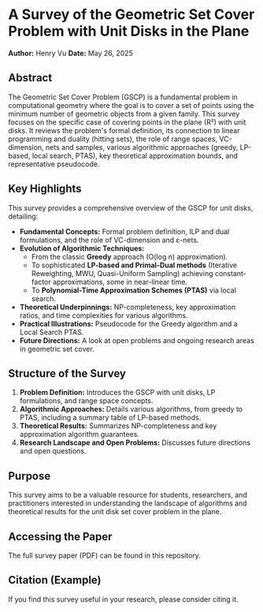 # A Survey of the Geometric Set Cover Problem with Unit Disks in the Plane

**Author:** Henry Vu
**Date:** May 26, 2025

## Abstract

The Geometric Set Cover Problem (GSCP) is a fundamental problem in computational geometry where the goal is to cover a set of points using the minimum number of geometric objects from a given family. This survey focuses on the specific case of covering points in the plane (R²) with unit disks. It reviews the problem's formal definition, its connection to linear programming and duality (hitting sets), the role of range spaces, VC-dimension, nets and samples, various algorithmic approaches (greedy, LP-based, local search, PTAS), key theoretical approximation bounds, and representative pseudocode.

## Key Highlights

This survey provides a comprehensive overview of the GSCP for unit disks, detailing:

*   **Fundamental Concepts:** Formal problem definition, ILP and dual formulations, and the role of VC-dimension and ɛ-nets.
*   **Evolution of Algorithmic Techniques:**
    *   From the classic **Greedy** approach (O(log n) approximation).
    *   To sophisticated **LP-based and Primal-Dual methods** (Iterative Reweighting, MWU, Quasi-Uniform Sampling) achieving constant-factor approximations, some in near-linear time.
    *   To **Polynomial-Time Approximation Schemes (PTAS)** via local search.
*   **Theoretical Underpinnings:** NP-completeness, key approximation ratios, and time complexities for various algorithms.
*   **Practical Illustrations:** Pseudocode for the Greedy algorithm and a Local Search PTAS.
*   **Future Directions:** A look at open problems and ongoing research areas in geometric set cover.

## Structure of the Survey

1.  **Problem Definition:** Introduces the GSCP with unit disks, LP formulations, and range space concepts.
2.  **Algorithmic Approaches:** Details various algorithms, from greedy to PTAS, including a summary table of LP-based methods.
3.  **Theoretical Results:** Summarizes NP-completeness and key approximation algorithm guarantees.
4.  **Research Landscape and Open Problems:** Discusses future directions and open questions.

## Purpose

This survey aims to be a valuable resource for students, researchers, and practitioners interested in understanding the landscape of algorithms and theoretical results for the unit disk set cover problem in the plane.

## Accessing the Paper

The full survey paper (PDF) can be found in this repository.

## Citation (Example)

If you find this survey useful in your research, please consider citing it.

